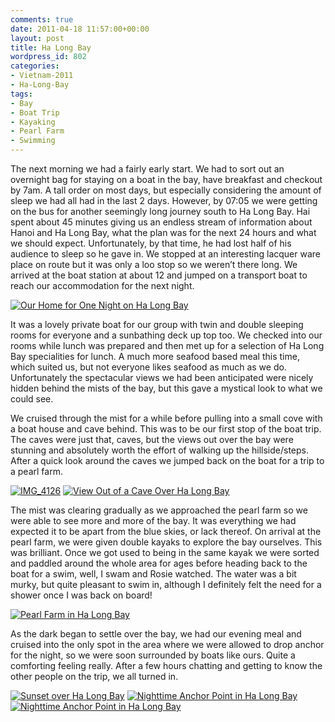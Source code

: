 ```yaml
---
comments: true
date: 2011-04-18 11:57:00+00:00
layout: post
title: Ha Long Bay
wordpress_id: 802
categories:
- Vietnam-2011
- Ha-Long-Bay
tags:
- Bay
- Boat Trip
- Kayaking
- Pearl Farm
- Swimming
---
```


The next morning we had a fairly early start. We had to sort out an overnight bag for staying on a boat in the bay, have breakfast and checkout by 7am. A tall order on most days, but especially considering the amount of sleep we had all had in the last 2 days. However, by 07:05 we were getting on the bus for another seemingly long journey south to Ha Long Bay. Hai spent about 45 minutes giving us an endless stream of information about Hanoi and Ha Long Bay, what the plan was for the next 24 hours and what we should expect. Unfortunately, by that time, he had lost half of his audience to sleep so he gave in. We stopped at an interesting lacquer ware place on route but it was only a loo stop so we weren’t there long. We arrived at the boat station at about 12 and jumped on a transport boat to reach our accommodation for the next night.


[![Our Home for One Night on Ha Long Bay](http://travel.perry-online.me.uk/files/2011/04/IMG_4063-150x150.jpg)](http://travel.perry-online.me.uk/files/2011/04/IMG_4063.jpg)


It was a lovely private boat for our group with twin and double sleeping rooms for everyone and a sunbathing deck up top too. We checked into our rooms while lunch was prepared and then met up for a selection of Ha Long Bay specialities for lunch. A much more seafood based meal this time, which suited us, but not everyone likes seafood as much as we do. Unfortunately the spectacular views we had been anticipated were nicely hidden behind the mists of the bay, but this gave a mystical look to what we could see.

We cruised through the mist for a while before pulling into a small cove with a boat house and cave behind. This was to be our first stop of the boat trip.  The caves were just that, caves, but the views out over the bay were stunning and absolutely worth the effort of walking up the hillside/steps. After a quick look around the caves we jumped back on the boat for a trip to a pearl farm.


[![IMG_4126](http://travel.perry-online.me.uk/files/2011/04/IMG_4126-150x150.jpg)](http://travel.perry-online.me.uk/files/2011/04/IMG_4126.jpg) [![View Out of a Cave Over Ha Long Bay](http://travel.perry-online.me.uk/files/2011/04/IMG_4156-150x150.jpg)](http://travel.perry-online.me.uk/files/2011/04/IMG_4156.jpg)


The mist was clearing gradually as we approached the pearl farm so we were able to see more and more of the bay. It was everything we had expected it to be apart from the blue skies, or lack thereof. On arrival at the pearl farm, we were given double kayaks to explore the bay ourselves. This was brilliant. Once we got used to being in the same kayak we were sorted and paddled around the whole area for ages before heading back to the boat for a swim, well, I swam and Rosie watched. The water was a bit murky, but quite pleasant to swim in, although I definitely felt the need for a shower once I was back on board!


[![Pearl Farm in Ha Long Bay](http://travel.perry-online.me.uk/files/2011/04/IMG_4175-150x150.jpg)](http://travel.perry-online.me.uk/files/2011/04/IMG_4175.jpg)


As the dark began to settle over the bay, we had our evening meal and cruised into the only spot in the area where we were allowed to drop anchor for the night, so we were soon surrounded by boats like ours. Quite a comforting feeling really. After a few hours chatting and getting to know the other people on the trip, we all turned in.


[![Sunset over Ha Long Bay](http://travel.perry-online.me.uk/files/2011/04/IMG_4194-150x150.jpg)](http://travel.perry-online.me.uk/files/2011/04/IMG_4194.jpg) [![Nighttime Anchor Point in Ha Long Bay](http://travel.perry-online.me.uk/files/2011/04/IMG_4203-150x150.jpg)](http://travel.perry-online.me.uk/files/2011/04/IMG_4203.jpg) [![Nighttime Anchor Point in Ha Long Bay](http://travel.perry-online.me.uk/files/2011/04/IMG_4203-150x150.jpg)](http://travel.perry-online.me.uk/files/2011/04/IMG_4063.jpg)

